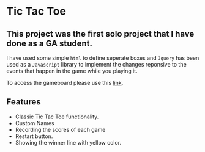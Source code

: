 # Tic Tac Toe

## This project was the first solo project that I have done as a GA student.

I have used some simple `html` to define seperate boxes and `Jquery` has been used as a `Javascript` library to implement the changes reponsive to the events that happen in the game while you playing it.

To access the gameboard please use this [link](https://ehsanalimo.github.io/Tic-Tac-Toe/).

## Features

- Classic Tic Tac Toe functionality.
- Custom Names
- Recording the scores of each game
- Restart button.
- Showing the winner line with yellow color.
